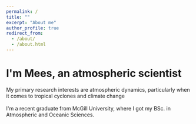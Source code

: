 ```yaml
---
permalink: /
title: ""
excerpt: "About me"
author_profile: true
redirect_from: 
  - /about/
  - /about.html
---
```


# I'm Mees, an atmospheric scientist


<div style="text-align: left;">
  My primary research interests are atmospheric dynamics, particularly when it comes to tropical cyclones and climate change
  <br><br>
  I'm a recent graduate from McGill University, where I got my BSc. in Atmospheric and Oceanic Sciences.
</div>


